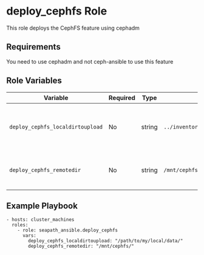 # deploy_cephfs Role

This role deploys the CephFS feature using cephadm

## Requirements

You need to use cephadm and not ceph-ansible to use this feature

## Role Variables

| Variable                      | Required | Type   | Default                                    | Comments                                                                 |
|-------------------------------|----------|--------|--------------------------------------------|--------------------------------------------------------------------------|
| `deploy_cephfs_localdirtoupload` | No       | string | `../inventories_private/cephfs_upload/`     | Local directory on the Ansible controller that will be synchronized to the remote CephFS mount. Can be overridden at playbook, group_vars, host_vars, or CLI. |
| `deploy_cephfs_remotedir`        | No       | string | `/mnt/cephfs/`                              | Destination directory on the remote hosts (CephFS mount point). Files from `deploy_cephfs_localdirtoupload` will be copied here. |

## Example Playbook

```
- hosts: cluster_machines
  roles:
    - role: seapath_ansible.deploy_cephfs
      vars:
        deploy_cephfs_localdirtoupload: "/path/to/my/local/data/"
        deploy_cephfs_remotedir: "/mnt/cephfs/"
```
